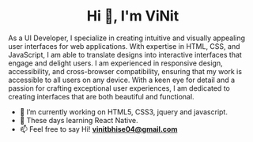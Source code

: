 <h1 align="center">Hi 👋, I'm ViNit</h1>

<p>As a UI Developer, I specialize in creating intuitive and visually appealing user interfaces for web applications. With expertise in HTML, CSS, and JavaScript, I am able to translate designs into interactive interfaces that engage and delight users. I am experienced in responsive design, accessibility, and cross-browser compatibility, ensuring that my work is accessible to all users on any device. With a keen eye for detail and a passion for crafting exceptional user experiences, I am dedicated to creating interfaces that are both beautiful and functional.</p>

- 🔭 I’m currently working on HTML5, CSS3, jquery and javascript. 
- 🌱 These days learning React Native.
- 📫 Feel free to say Hi! **vinitbhise04@gmail.com**
